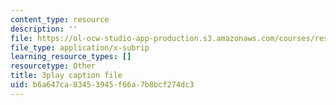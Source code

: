 ```yaml
---
content_type: resource
description: ''
file: https://ol-ocw-studio-app-production.s3.amazonaws.com/courses/res-18-009-learn-differential-equations-up-close-with-gilbert-strang-and-cleve-moler-fall-2015/b6a647ca83453945f66a7b8bcf274dc3_aW-e04zwTnc.srt
file_type: application/x-subrip
learning_resource_types: []
resourcetype: Other
title: 3play caption file
uid: b6a647ca-8345-3945-f66a-7b8bcf274dc3
---
```

